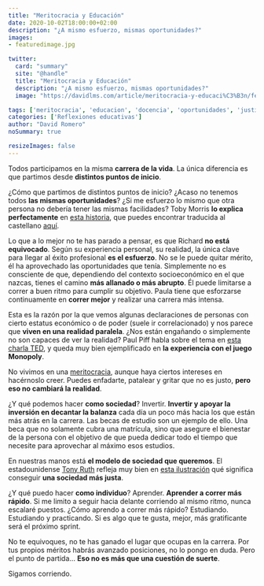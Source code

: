 ```yaml
---
title: "Meritocracia y Educación"
date: 2020-10-02T18:00:00+02:00
description: "¿A mismo esfuerzo, mismas oportunidades?"
images:
- featuredimage.jpg

twitter:
  card: "summary"
  site: "@handle"
  title: "Meritocracia y Educación"
  description: "¿A mismo esfuerzo, mismas oportunidades?"
  image: "https://davidlms.com/article/meritocracia-y-educaci%C3%B3n/featuredimage.jpg"

tags: ['meritocracia', 'educacion', 'docencia', 'oportunidades', 'justicia', 'sociedad']
categories: ['Reflexiones educativas']
author: "David Romero"
noSummary: true

resizeImages: false
---
```

Todos participamos en la misma **carrera de la vida**. La única diferencia es que partimos desde **distintos puntos de inicio**.

¿Cómo que partimos de distintos puntos de inicio? ¿Acaso no tenemos todos **las mismas oportunidades**? ¿Si me esfuerzo lo mismo que otra persona no debería tener las mismas facilidades?
Toby Morris **lo explica perfectamente** en [esta historia](https://www.rnz.co.nz/news/the-wireless/373065/the-pencilsword-on-a-plate), que puedes encontrar traducida al castellano [aquí](https://marcianosmx.com/en-bandeja-de-plata-una-historia-sobre-los-privilegios/).

Lo que a lo mejor no te has parado a pensar, es que Richard **no está equivocado**. Según su experiencia personal, su realidad, la única clave para llegar al éxito profesional **es el esfuerzo**. No se le puede quitar mérito, él ha aprovechado las oportunidades que tenía. Simplemente no es consciente de que, dependiendo del contexto socioeconómico en el que nazcas, tienes el camino **más allanado o más abrupto**. Él puede limitarse a correr a buen ritmo para cumplir su objetivo. Paula tiene que esforzarse continuamente en **correr mejor** y realizar una carrera más intensa.

Esta es la razón por la que vemos algunas declaraciones de personas con cierto estatus económico o de poder (suele ir correlacionado) y nos parece que **viven en una realidad paralela**. ¿Nos están engañando o simplemente no son capaces de ver la realidad? Paul Piff habla sobre el tema en [esta charla TED](https://www.ted.com/talks/paul_piff_does_money_make_you_mean/transcript?language=es), y queda muy bien ejemplificado en **la experiencia con el juego Monopoly**.

No vivimos en una [meritocracia](https://es.wikipedia.org/wiki/Meritocracia), aunque haya ciertos intereses en hacérnoslo creer. Puedes enfadarte, patalear y gritar que no es justo, **pero eso no cambiará la realidad**.

¿Y qué podemos hacer **como sociedad**? Invertir. **Invertir y apoyar la inversión en decantar la balanza** cada día un poco más hacia los que están más atrás en la carrera. Las becas de estudio son un ejemplo de ello. Una beca que no solamente cubra una matrícula, sino que asegure el bienestar de la persona con el objetivo de que pueda dedicar todo el tiempo que necesite para aprovechar al máximo esos estudios.

En nuestras manos está **el modelo de sociedad que queremos**. El estadounidense [Tony Ruth](https://welcometobusinesstown.tumblr.com) refleja muy bien en [esta ilustración](https://ep01.epimg.net/verne/imagenes/2020/06/10/articulo/1591799815_274864_1591801803_media_normal.jpg) qué significa conseguir **una sociedad más justa**.

¿Y qué puedo hacer **como individuo**? Aprender. **Aprender a correr más rápido**. Si me limito a seguir hacia delante corriendo al mismo ritmo, nunca escalaré puestos. ¿Cómo aprendo a correr más rápido? Estudiando. Estudiando y practicando. Si es algo que te gusta, mejor, más gratificante será el próximo sprint.

No te equivoques, no te has ganado el lugar que ocupas en la carrera. Por tus propios méritos habrás avanzado posiciones, no lo pongo en duda. Pero el punto de partida… **Eso no es más que una cuestión de suerte**.

Sigamos corriendo.